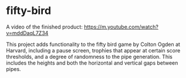 # fifty-bird

A video of the finished product: https://m.youtube.com/watch?v=mddDaqL7Z34

This project adds functionality to the fifty bird game by Colton Ogden at Harvard, including a pause screen, trophies that appear at certain score thresholds, and a degree of randomness to the pipe generation. This includes the heights and both the horizontal and vertical gaps between pipes.
